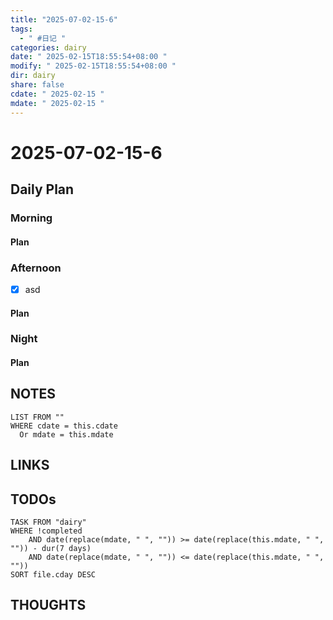 ```yaml
---
title: "2025-07-02-15-6"
tags:
  - " #日记 "
categories: dairy
date: " 2025-02-15T18:55:54+08:00 "
modify: " 2025-02-15T18:55:54+08:00 "
dir: dairy
share: false
cdate: " 2025-02-15 "
mdate: " 2025-02-15 "
---
```


# 2025-07-02-15-6

## Daily Plan

### Morning

#### Plan

### Afternoon

- [x] asd

#### Plan

### Night

#### Plan

## NOTES

```dataview
LIST FROM "" 
WHERE cdate = this.cdate
  Or mdate = this.mdate
```

## LINKS

## TODOs

```dataview
TASK FROM "dairy" 
WHERE !completed 
	AND date(replace(mdate, " ", "")) >= date(replace(this.mdate, " ", "")) - dur(7 days) 
	AND date(replace(mdate, " ", "")) <= date(replace(this.mdate, " ", ""))
SORT file.cday DESC
```

## THOUGHTS
